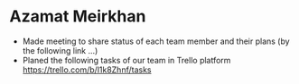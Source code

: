 # Azamat Meirkhan
* Made meeting to share status of each team member and their plans (by the following link ...)
* Planed the following tasks of our team in Trello platform https://trello.com/b/l1k8Zhnf/tasks